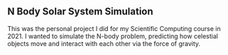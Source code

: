## N Body Solar System Simulation

This was the personal project I did for my Scientific Computing course in 2021. I wanted to simulate the N-body problem, predicting how celestial objects move and interact with each other via the force of gravity. 



